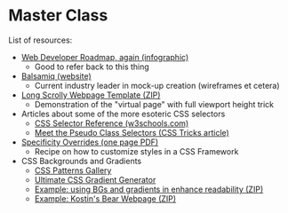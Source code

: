 # Master Class

List of resources:

- [Web Developer Roadmap, again (infographic)](https://github.com/kamranahmedse/developer-roadmap)
  - Good to refer back to this thing
- [Balsamiq (website)](https://balsamiq.com/)
  - Current industry leader in mock-up creation (wireframes et cetera)
- [Long Scrolly Webpage Template (ZIP)](long-scrolly.zip)
  - Demonstration of the "virtual page" with full viewport height trick
- Articles about some of the more esoteric CSS selectors
  - [CSS Selector Reference (w3schools.com)](https://www.w3schools.com/cssref/css_selectors.asp)
  - [Meet the Pseudo Class Selectors (CSS Tricks article)](https://css-tricks.com/pseudo-class-selectors/)
- [Specificity Overrides (one page PDF)](specificity-overrides.pdf)
  - Recipe on how to customize styles in a CSS Framework
- CSS Backgrounds and Gradients
  - [CSS Patterns Gallery](https://leaverou.github.io/css3patterns/)
  - [Ultimate CSS Gradient Generator](http://www.colorzilla.com/gradient-editor/)
  - [Example: using BGs and gradients in enhance readability (ZIP)](demo.zip)
  - [Example: Kostin's Bear Webpage (ZIP)](demo.zip)

